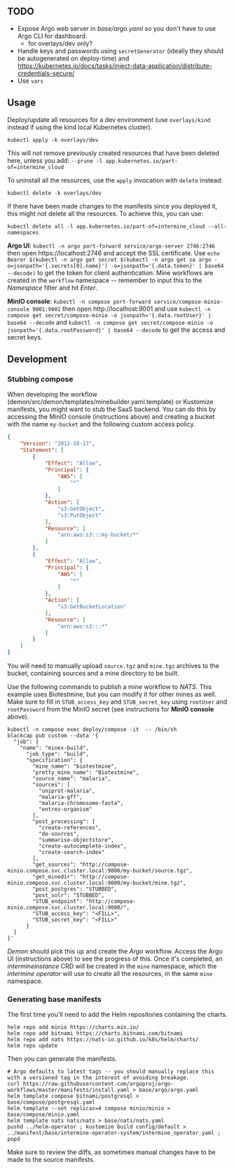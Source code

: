## TODO

- Expose Argo web server in *base/argo.yaml* so you don't have to use Argo CLI for dashboard.
  - for overlays/dev only?
- Handle keys and passwords using `secretGenerator` (ideally they should be autogenerated on deploy-time) and https://kubernetes.io/docs/tasks/inject-data-application/distribute-credentials-secure/
- Use `vars`

## Usage

Deploy/update all resources for a dev environment (use `overlays/kind` instead if using the kind local Kubernetes cluster).

```
kubectl apply -k overlays/dev
```

This will not remove previously created resources that have been deleted here, unless you add: `--prune -l app.kubernetes.io/part-of=intermine_cloud`

To uninstall all the resources, use the `apply` invocation with `delete` instead:

```
kubectl delete -k overlays/dev
```

If there have been made changes to the manifests since you deployed it, this might not delete all the resources. To achieve this, you can use:

```
kubectl delete all -l app.kubernetes.io/part-of=intermine_cloud --all-namespaces
```

**Argo UI**: `kubectl -n argo port-forward service/argo-server 2746:2746` then open https://localhost:2746 and accept the SSL certificate. Use `echo Bearer $(kubectl -n argo get secret $(kubectl -n argo get sa argo -o=jsonpath='{.secrets[0].name}') -o=jsonpath='{.data.token}' | base64 --decode)` to get the token for client authentication. Mine workflows are created in the `workflow` namespace -- remember to input this to the *Namespace* filter and hit *Enter*.

**MinIO console**: `kubectl -n compose port-forward service/compose-minio-console 9001:9001` then open http://localhost:9001 and use `kubectl -n compose get secret/compose-minio -o jsonpath='{.data.rootUser}' | base64 --decode` and `kubectl -n compose get secret/compose-minio -o jsonpath='{.data.rootPassword}' | base64 --decode` to get the access and secret keys.

## Development

### Stubbing compose

When developing the workflow (demon/src/demon/templates/minebuilder.yaml.template) or Kustomize manifests, you might want to stub the SaaS backend. You can do this by accessing the MinIO console (instructions above) and creating a bucket with the name `my-bucket` and the following custom access policy.

```json
{
    "Version": "2012-10-17",
    "Statement": [
        {
            "Effect": "Allow",
            "Principal": {
                "AWS": [
                    "*"
                ]
            },
            "Action": [
                "s3:GetObject",
                "s3:PutObject"
            ],
            "Resource": [
                "arn:aws:s3:::my-bucket/*"
            ]
        },
        {
            "Effect": "Allow",
            "Principal": {
                "AWS": [
                    "*"
                ]
            },
            "Action": [
                "s3:GetBucketLocation"
            ],
            "Resource": [
                "arn:aws:s3:::*"
            ]
        }
    ]
}
```

You will need to manually upload `source.tgz` and `mine.tgz` archives to the bucket, containing sources and a mine directory to be built.

Use the following commands to publish a mine workflow to *NATS*. This example uses Biotestmine, but you can modify it for other mines as well. Make sure to fill in `STUB_access_key` and `STUB_secret_key` using `rootUser` and `rootPassword` from the MinIO secret (see instructions for **MinIO console** above).

```
kubectl -n compose exec deploy/compose -it  -- /bin/sh
blackcap pub custom --data '{
  "job": {
    "name": "minex-build",
      "job_type": "build",
      "specification": {
        "mine_name": "biotestmine",
        "pretty_mine_name": "Biotestmine",
        "source_name": "malaria",
        "sources": [
          "uniprot-malaria",
          "malaria-gff",
          "malaria-chromosome-fasta",
          "entrez-organism"
        ],
        "post_processing": [
          "create-references",
          "do-sources",
          "summarise-objectstore",
          "create-autocomplete-index",
          "create-search-index"
        ],
        "get_sources": "http://compose-minio.compose.svc.cluster.local:9000/my-bucket/source.tgz",
        "get_minedir": "http://compose-minio.compose.svc.cluster.local:9000/my-bucket/mine.tgz",
        "post_postgres": "STUBBED",
        "post_solr": "STUBBED",
        "STUB_endpoint": "http://compose-minio.compose.svc.cluster.local:9000/",
        "STUB_access_key": "<FILL>",
        "STUB_secret_key": "<FILL>"
      }
  }
}'
```

*Demon* should pick this up and create the *Argo* workflow. Access the Argo UI (instructions above) to see the progress of this. Once it's completed, an *intermineinstance* CRD will be created in the `mine` namespace, which the *intermine operator* will use to create all the resources, in the same `mine` namespace.

### Generating base manifests

The first time you'll need to add the Helm repositories containing the charts.

```
helm repo add minio https://charts.min.io/
helm repo add bitnami https://charts.bitnami.com/bitnami
helm repo add nats https://nats-io.github.io/k8s/helm/charts/
helm repo update
```

Then you can generate the manifests.

```
# Argo defaults to latest tags -- you should manually replace this with a versioned tag in the interest of avoiding breakage.
curl https://raw.githubusercontent.com/argoproj/argo-workflows/master/manifests/install.yaml > base/argo/argo.yaml
helm template compose bitnami/postgresql > base/compose/postgresql.yaml
helm template --set replicas=4 compose minio/minio > base/compose/minio.yaml
helm template nats nats/nats > base/nats/nats.yaml
pushd ../helm-operator ; kustomize build config/default > ../manifest/base/intermine-operator-system/intermine_operator.yaml ; popd
```

Make sure to review the diffs, as sometimes manual changes have to be made to the source manifests.
